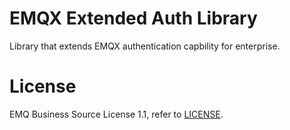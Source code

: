 # EMQX Extended Auth Library 

Library that extends EMQX authentication capbility for enterprise.

# License

EMQ Business Source License 1.1, refer to [LICENSE](BSL.txt).
